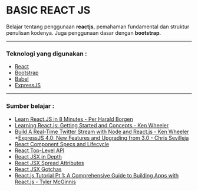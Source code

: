 BASIC REACT JS
==============
Belajar tentang penggunaan **reactjs**, pemahaman fundamental dan struktur penulisan kodenya. Juga penggunaan dasar dengan **bootstrap**.

---

### Teknologi yang digunakan :
* [React](https://facebook.github.io/react/docs/getting-started.html "Getting started to react")
* [Bootstrap](http://getbootstrap.com/getting-started "Getting started to bootstrap")
* [Babel](https://babeljs.io/ "Babel is a JavaScript compiler")
* [ExpressJS](https://expressjs.com/ "Fast, unopinionated, minimalist web framework for Node.js")

---

### Sumber belajar :
* [Learn React.JS in 8 Minutes - Per Harald Borgen](https://medium.com/learning-new-stuff/learn-react-js-in-7-min-92a1ef023003#.vgb5y8lag "Article by: Per Harald Borgen")
* [Learning React.js: Getting Started and Concepts - Ken Wheeler](https://scotch.io/tutorials/learning-react-getting-started-and-concepts "Article by: Ken Wheeler")
* [Build A Real-Time Twitter Stream with Node and React.js - Ken Wheeler](https://scotch.io/tutorials/build-a-real-time-twitter-stream-with-node-and-react-js "Article by: Ken Wheeler")
*[ExpressJS 4.0: New Features and Upgrading from 3.0 - Chris Sevilleja](https://scotch.io/bar-talk/expressjs-4-0-new-features-and-upgrading-from-3-0 "Article by: Chris Sevilleja")
* [React Component Specs and Lifecycle](https://facebook.github.io/react/docs/component-specs.html "React Component Specs and Lifecycle")
* [React Top-Level API](https://facebook.github.io/react/docs/top-level-api.html "React Top-Level API")
* [React JSX in Depth](https://facebook.github.io/react/docs/jsx-in-depth.html "React JSX in Depth")
* [React JSX Spread Attributes](https://facebook.github.io/react/docs/jsx-spread.html "React JSX Spread Attributes")
* [React JSX Gotchas](https://facebook.github.io/react/docs/jsx-gotchas.html "React JSX Gotchas")
* [React.js Tutorial Pt 1: A Comprehensive Guide to Building Apps with React.js - Tyler McGinnis](https://tylermcginnis.com/react-js-tutorial-pt-1-a-comprehensive-guide-to-building-apps-with-react-js-8ce321b125ba#.qooyed2or "Article by: Tyler McGinnis")